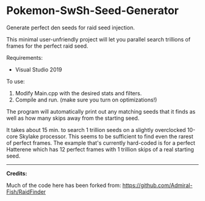 # Pokemon-SwSh-Seed-Generator
Generate perfect den seeds for raid seed injection.

This minimal user-unfriendly project will let you parallel search trillions of frames for the perfect raid seed.

Requirements:
 - Visual Studio 2019

To use:
 1. Modify Main.cpp with the desired stats and filters.
 2. Compile and run. (make sure you turn on optimizations!)

The program will automatically print out any matching seeds that it finds as well as how many skips away from the starting seed.

It takes about 15 min. to search 1 trillion seeds on a slightly overclocked 10-core Skylake processor. This seems to be sufficient to find even the rarest of perfect frames. The example that's currently hard-coded is for a perfect Hatterene which has 12 perfect frames with 1 trillion skips of a real starting seed.

-----

**Credits:**

Much of the code here has been forked from: https://github.com/Admiral-Fish/RaidFinder

